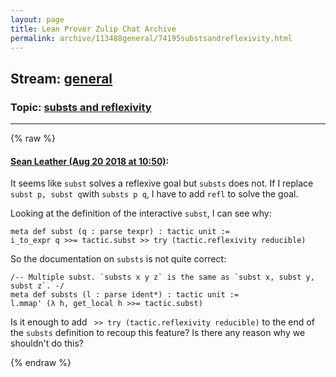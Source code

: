 ```yaml
---
layout: page
title: Lean Prover Zulip Chat Archive 
permalink: archive/113488general/74195substsandreflexivity.html
---
```


## Stream: [general](index.html)
### Topic: [substs and reflexivity](74195substsandreflexivity.html)

---


{% raw %}
#### [ Sean Leather (Aug 20 2018 at 10:50)](https://leanprover.zulipchat.com/#narrow/stream/113488-general/topic/substs%20and%20reflexivity/near/132442829):
It seems like `subst` solves a reflexive goal but `substs` does not. If I replace `subst p, subst q`with `substs p q`, I have to add `refl` to solve the goal.

Looking at the definition of the interactive `subst`, I can see why:

```lean
meta def subst (q : parse texpr) : tactic unit :=
i_to_expr q >>= tactic.subst >> try (tactic.reflexivity reducible)
```

So the documentation on `substs` is not quite correct:

```lean
/-- Multiple subst. `substs x y z` is the same as `subst x, subst y, subst z`. -/
meta def substs (l : parse ident*) : tactic unit :=
l.mmap' (λ h, get_local h >>= tactic.subst)
```

Is it enough to add ` >> try (tactic.reflexivity reducible)` to the end of the `substs` definition to recoup this feature? Is there any reason why we shouldn't do this?


{% endraw %}
